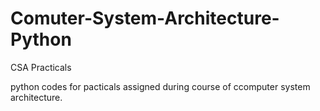 # Comuter-System-Architecture-Python

CSA Practicals

python codes for pacticals assigned during course of ccomputer system architecture.
